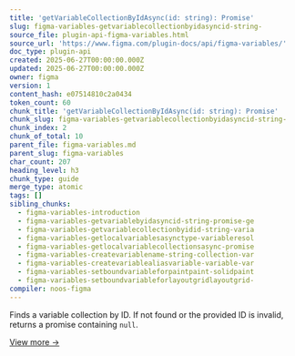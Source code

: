 ```yaml
---
title: 'getVariableCollectionByIdAsync(id: string): Promise'
slug: figma-variables-getvariablecollectionbyidasyncid-string-
source_file: plugin-api-figma-variables.html
source_url: 'https://www.figma.com/plugin-docs/api/figma-variables/'
doc_type: plugin-api
created: 2025-06-27T00:00:00.000Z
updated: 2025-06-27T00:00:00.000Z
owner: figma
version: 1
content_hash: e07514810c2a0434
token_count: 60
chunk_title: 'getVariableCollectionByIdAsync(id: string): Promise'
chunk_slug: figma-variables-getvariablecollectionbyidasyncid-string-
chunk_index: 2
chunk_of_total: 10
parent_file: figma-variables.md
parent_slug: figma-variables
char_count: 207
heading_level: h3
chunk_type: guide
merge_type: atomic
tags: []
sibling_chunks:
  - figma-variables-introduction
  - figma-variables-getvariablebyidasyncid-string-promise-ge
  - figma-variables-getvariablecollectionbyidid-string-varia
  - figma-variables-getlocalvariablesasynctype-variableresol
  - figma-variables-getlocalvariablecollectionsasync-promise
  - figma-variables-createvariablename-string-collection-var
  - figma-variables-createvariablealiasvariable-variable-var
  - figma-variables-setboundvariableforpaintpaint-solidpaint
  - figma-variables-setboundvariableforlayoutgridlayoutgrid-
compiler: noos-figma
---
```


Finds a variable collection by ID. If not found or the provided ID is invalid, returns a promise containing `null`.

[View more →](/plugin-docs/api/properties/figma-variables-getvariablecollectionbyidasync/)
